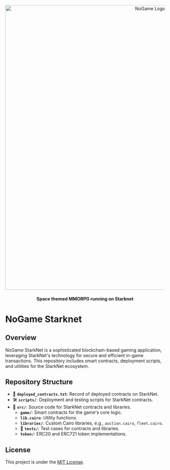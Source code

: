 <div align="center">
  <img src="readme/NoGame_logo.svg" width=900 alt="NoGame Logo" />
  <h4>Space themed MMORPG running on Starknet</h4>
</div>

# NoGame Starknet

## Overview

NoGame StarkNet is a sophisticated blockchain-based gaming application, leveraging StarkNet's technology for secure and efficient in-game transactions. This repository includes smart contracts, deployment scripts, and utilities for the StarkNet ecosystem.

## Repository Structure

- 📄 **`deployed_contracts.txt`**: Record of deployed contracts on StarkNet.
- 🛠 **`scripts/`**: Deployment and testing scripts for StarkNet contracts.
- 🧱 **`src/`**: Source code for StarkNet contracts and libraries.
  - **`game/`**: Smart contracts for the game's core logic.
  - **`lib.cairo`**: Utility functions.
  - **`libraries/`**: Custom Cairo libraries, e.g., `auction.cairo`, `fleet.cairo`.
  - 🧪 **`tests/`**: Test cases for contracts and libraries.
  - **`token/`**: ERC20 and ERC721 token implementations.

## License

This project is under the [MIT License](LICENSE).

